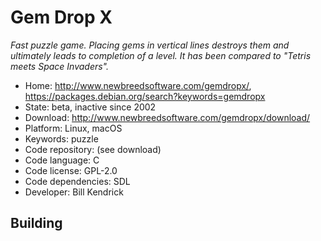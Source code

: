 # Gem Drop X

_Fast puzzle game. Placing gems in vertical lines destroys them and ultimately leads to completion of a level. It has been compared to "Tetris meets Space Invaders"._

- Home: http://www.newbreedsoftware.com/gemdropx/, https://packages.debian.org/search?keywords=gemdropx
- State: beta, inactive since 2002
- Download: http://www.newbreedsoftware.com/gemdropx/download/
- Platform: Linux, macOS
- Keywords: puzzle
- Code repository: (see download)
- Code language: C
- Code license: GPL-2.0
- Code dependencies: SDL
- Developer: Bill Kendrick

## Building

